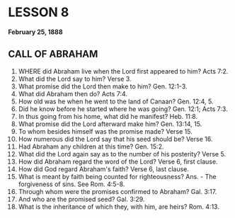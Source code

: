 # LESSON 8
**February 25, 1888**

## CALL OF ABRAHAM

1. WHERE did Abraham live when the Lord first appeared to him? Acts 7:2.
2. What did the Lord say to him? Verse 3.
3. What promise did the Lord then make to him? Gen. 12:1-3.
4. What did Abraham then do? Acts 7:4.
5. How old was he when he went to the land of Canaan? Gen. 12:4, 5.
6. Did he know before he started where he was going? Gen. 12:1; Acts 7:3.
7. In thus going from his home, what did he manifest? Heb. 11:8.
8. What promise did the Lord afterward make him? Gen. 13:14, 15.
9. To whom besides himself was the promise made? Verse 15.
10. How numerous did the Lord say that his seed should be? Verse 16.
11. Had Abraham any children at this time? Gen. 15:2.
12. What did the Lord again say as to the number of his posterity? Verse 5.
13. How did Abraham regard the word of the Lord? Verse 6, first clause.
14. How did God regard Abraham's faith? Verse 6, last clause.
15. What is meant by faith being counted for righteousness? Ans. - The forgiveness of sins. See Rom. 4:5-8.
16. Through whom were the promises confirmed to Abraham? Gal. 3:17.
17. And who are the promised seed? Gal. 3:29.
18. What is the inheritance of which they, with him, are heirs? Rom. 4:13.